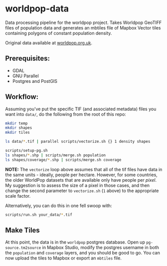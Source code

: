 # worldpop-data

Data processing pipeline for the worldpop project.  Takes Worldpop GeoTIFF
files of population data and generates an mbtiles file of Mapbox Vector tiles
containing polygons of constant population density.

Original data available at [worldpop.org.uk](http://www.worldpop.org.uk/).

## Prerequisites:
 - GDAL
 - GNU Parallel
 - Postgres and PostGIS

## Workflow:

Assuming you've put the specific TIF (and associated metadata) files you want
into `data/`, do the following from the root of this repo:

```bash
mkdir temp
mkdir shapes
mkdir tiles

ls data/*.tif | parallel scripts/vectorize.sh {} 1 density shapes

scripts/setup-pg.sh
ls shapes/*.shp | scripts/merge.sh population
ls shapes/coverage/*.shp | scripts/merge.sh coverage
```

**NOTE:** The `vectorize` loop above assumes that all of the tif files have
data in the same units - ideally, people per hectare.  However, for some
countries, the older WorldPop datasets that are available only have people per
*pixel*.  My suggestion is to assess the size of a pixel in those cases, and
then change the second parameter to `vectorize.sh` (`1` above) to the
appropriate scale factor.

Alternatively, you can do this in one fell swoop with:

```bash
scripts/run.sh your_data/*.tif
```

## Make Tiles

At this point, the data is in the `worldpop` postgres database.  Open up
`pg-source.tm2source` in Mapbox Studio, modify the postgres username
in both the `population` and `coverage` layers, and you should be good to go.
You can now upload the tiles to Mapbox or export an `mbtiles` file.


